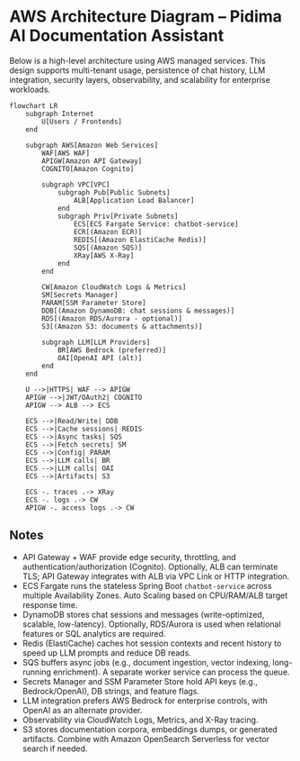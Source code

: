 # AWS Architecture Diagram – Pidima AI Documentation Assistant

Below is a high-level architecture using AWS managed services. This design supports multi-tenant usage, persistence of chat history, LLM integration, security layers, observability, and scalability for enterprise workloads.

```mermaid
flowchart LR
    subgraph Internet
        U[Users / Frontends]
    end

    subgraph AWS[Amazon Web Services]
        WAF[AWS WAF]
        APIGW[Amazon API Gateway]
        COGNITO[Amazon Cognito]
        
        subgraph VPC[VPC]
            subgraph Pub[Public Subnets]
                ALB[Application Load Balancer]
            end
            subgraph Priv[Private Subnets]
                ECS[ECS Fargate Service: chatbot-service]
                ECR[(Amazon ECR)]
                REDIS[(Amazon ElastiCache Redis)]
                SQS[(Amazon SQS)]
                XRay[AWS X-Ray]
            end
        end

        CW[Amazon CloudWatch Logs & Metrics]
        SM[Secrets Manager]
        PARAM[SSM Parameter Store]
        DDB[(Amazon DynamoDB: chat sessions & messages)]
        RDS[(Amazon RDS/Aurora - optional)]
        S3[(Amazon S3: documents & attachments)]
        
        subgraph LLM[LLM Providers]
            BR[AWS Bedrock (preferred)]
            OAI[OpenAI API (alt)]
        end
    end

    U -->|HTTPS| WAF --> APIGW
    APIGW -->|JWT/OAuth2| COGNITO
    APIGW --> ALB --> ECS

    ECS -->|Read/Write| DDB
    ECS -->|Cache sessions| REDIS
    ECS -->|Async tasks| SQS
    ECS -->|Fetch secrets| SM
    ECS -->|Config| PARAM
    ECS -->|LLM calls| BR
    ECS -->|LLM calls| OAI
    ECS -->|Artifacts| S3

    ECS -. traces .-> XRay
    ECS -. logs .-> CW
    APIGW -. access logs .-> CW
```

## Notes
- API Gateway + WAF provide edge security, throttling, and authentication/authorization (Cognito). Optionally, ALB can terminate TLS; API Gateway integrates with ALB via VPC Link or HTTP integration.
- ECS Fargate runs the stateless Spring Boot `chatbot-service` across multiple Availability Zones. Auto Scaling based on CPU/RAM/ALB target response time.
- DynamoDB stores chat sessions and messages (write-optimized, scalable, low-latency). Optionally, RDS/Aurora is used when relational features or SQL analytics are required.
- Redis (ElastiCache) caches hot session contexts and recent history to speed up LLM prompts and reduce DB reads.
- SQS buffers async jobs (e.g., document ingestion, vector indexing, long-running enrichment). A separate worker service can process the queue.
- Secrets Manager and SSM Parameter Store hold API keys (e.g., Bedrock/OpenAI), DB strings, and feature flags.
- LLM integration prefers AWS Bedrock for enterprise controls, with OpenAI as an alternate provider.
- Observability via CloudWatch Logs, Metrics, and X-Ray tracing.
- S3 stores documentation corpora, embeddings dumps, or generated artifacts. Combine with Amazon OpenSearch Serverless for vector search if needed.
